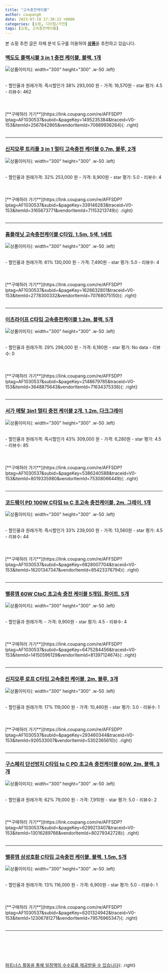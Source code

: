 ```yaml
---
title: "고속충전케이블"
author: coupang6
date: 2023-07-10 17:38:23 +0800
categories: [쇼핑, 디이털/가전]
tags: [쇼핑, 고속충전케이블]
---
```


본 쇼핑 추천 글은 자체 분석 도구를 이용하여 [**상품**](https://link.coupang.com/a/bao1ui)을 추천하고 있습니다.

### [맥도도 플렉시블 3 in 1 충전 케이블, 블랙, 1개](https://link.coupang.com/re/AFFSDP?lptag=AF1030537&subid=&pageKey=1495235384&traceid=V0-153&itemId=2567842865&vendorItemId=70689936264)

![상품이미지](https://thumbnail10.coupangcdn.com/thumbnails/remote/230x230ex/image/retail/images/2020/05/14/11/8/24662ecd-b2e8-4648-a8a9-671c380df411.jpg){: width="300" height="300" .w-50 .left}


<br>
- 할인율과 원래가격: 즉시할인가 38%  293,000   원
- 가격: 16,570원
- star 평가: 4.5
- 리뷰수: 462
<br>
<br>
<br>
<br>
[**구매하러 가기**](https://link.coupang.com/re/AFFSDP?lptag=AF1030537&subid=&pageKey=1495235384&traceid=V0-153&itemId=2567842865&vendorItemId=70689936264){: .right}
<br>
<br>

---

### [신지모루 트리플 3 in 1 멀티 고속충전 케이블 0.7m, 블루, 2개](https://link.coupang.com/re/AFFSDP?lptag=AF1030537&subid=&pageKey=339146283&traceid=V0-153&itemId=3165673771&vendorItemId=71153213749)

![상품이미지](https://thumbnail6.coupangcdn.com/thumbnails/remote/230x230ex/image/retail/images/5713605800566971-69fc1588-6e74-42c3-b543-999fbbc4c2e3.jpg){: width="300" height="300" .w-50 .left}


<br>
- 할인율과 원래가격: 32%  253,000   원
- 가격: 8,900원
- star 평가: 5.0
- 리뷰수: 4
<br>
<br>
<br>
<br>
[**구매하러 가기**](https://link.coupang.com/re/AFFSDP?lptag=AF1030537&subid=&pageKey=339146283&traceid=V0-153&itemId=3165673771&vendorItemId=71153213749){: .right}
<br>
<br>

---

### [홈플래닛 고속충전케이블 C타입, 1.5m, 5색, 1세트](https://link.coupang.com/re/AFFSDP?lptag=AF1030537&subid=&pageKey=1628632801&traceid=V0-153&itemId=2778300332&vendorItemId=70768075150)

![상품이미지](https://thumbnail10.coupangcdn.com/thumbnails/remote/230x230ex/image/retail/images/19079667102707-fa0588f3-c0d7-47fa-8439-cec1c760b9a7.jpg){: width="300" height="300" .w-50 .left}


<br>
- 할인율과 원래가격: 61%  130,000   원
- 가격: 7,490원
- star 평가: 5.0
- 리뷰수: 4
<br>
<br>
<br>
<br>
[**구매하러 가기**](https://link.coupang.com/re/AFFSDP?lptag=AF1030537&subid=&pageKey=1628632801&traceid=V0-153&itemId=2778300332&vendorItemId=70768075150){: .right}
<br>
<br>

---

### [이츠라이프 C타입 고속충전케이블 1.2m, 블랙, 5개](https://link.coupang.com/re/AFFSDP?lptag=AF1030537&subid=&pageKey=2148679785&traceid=V0-153&itemId=3648875643&vendorItemId=71634375336)

![상품이미지](https://thumbnail6.coupangcdn.com/thumbnails/remote/230x230ex/image/retail/images/2020/09/18/0/2/1f9bdeb2-9511-4040-abef-f444e90d3d33.jpg){: width="300" height="300" .w-50 .left}


<br>
- 할인율과 원래가격: 29%  298,000   원
- 가격: 6,180원
- star 평가: No data
- 리뷰수: 0
<br>
<br>
<br>
<br>
[**구매하러 가기**](https://link.coupang.com/re/AFFSDP?lptag=AF1030537&subid=&pageKey=2148679785&traceid=V0-153&itemId=3648875643&vendorItemId=71634375336){: .right}
<br>
<br>

---

### [서가 메탈 3in1 멀티 충전 케이블 2개, 1.2m, 다크그레이](https://link.coupang.com/re/AFFSDP?lptag=AF1030537&subid=&pageKey=5386240588&traceid=V0-153&itemId=8019335980&vendorItemId=75308066449)

![상품이미지](https://thumbnail6.coupangcdn.com/thumbnails/remote/230x230ex/image/retail/images/1776795760247693-5d0c1f57-7783-4402-bb2b-22fd3d9026e5.jpg){: width="300" height="300" .w-50 .left}


<br>
- 할인율과 원래가격: 즉시할인가 43%  309,000   원
- 가격: 6,280원
- star 평가: 4.5
- 리뷰수: 85
<br>
<br>
<br>
<br>
[**구매하러 가기**](https://link.coupang.com/re/AFFSDP?lptag=AF1030537&subid=&pageKey=5386240588&traceid=V0-153&itemId=8019335980&vendorItemId=75308066449){: .right}
<br>
<br>

---

### [코드웨이 PD 100W C타입 to C 초고속 충전케이블, 2m, 그레이, 1개](https://link.coupang.com/re/AFFSDP?lptag=AF1030537&subid=&pageKey=6828007704&traceid=V0-153&itemId=16201347347&vendorItemId=85423376794)

![상품이미지](https://thumbnail9.coupangcdn.com/thumbnails/remote/230x230ex/image/vendor_inventory/d879/fd89798b711656825752416eab830f48631a5cc6e3891eb9f0ef30c7a9e2.jpg){: width="300" height="300" .w-50 .left}


<br>
- 할인율과 원래가격: 즉시할인가 33%  239,000   원
- 가격: 13,560원
- star 평가: 4.5
- 리뷰수: 44
<br>
<br>
<br>
<br>
[**구매하러 가기**](https://link.coupang.com/re/AFFSDP?lptag=AF1030537&subid=&pageKey=6828007704&traceid=V0-153&itemId=16201347347&vendorItemId=85423376794){: .right}
<br>
<br>

---

### [밸류엠 60W CtoC 초고속 충전 케이블 5개입, 화이트, 5개](https://link.coupang.com/re/AFFSDP?lptag=AF1030537&subid=&pageKey=6475284456&traceid=V0-153&itemId=14150596129&vendorItemId=81397124674)

![상품이미지](https://thumbnail7.coupangcdn.com/thumbnails/remote/230x230ex/image/retail/images/4076727756996126-f4848baa-fd25-4fe4-8353-7d62519d8da1.jpg){: width="300" height="300" .w-50 .left}


<br>
- 할인율과 원래가격: 
- 가격: 9,900원
- star 평가: 4.5
- 리뷰수: 4
<br>
<br>
<br>
<br>
[**구매하러 가기**](https://link.coupang.com/re/AFFSDP?lptag=AF1030537&subid=&pageKey=6475284456&traceid=V0-153&itemId=14150596129&vendorItemId=81397124674){: .right}
<br>
<br>

---

### [신지모루 로프 C타입 고속충전 케이블, 2m, 블루, 3개](https://link.coupang.com/re/AFFSDP?lptag=AF1030537&subid=&pageKey=293460344&traceid=V0-153&itemId=926533007&vendorItemId=5302365610)

![상품이미지](https://thumbnail8.coupangcdn.com/thumbnails/remote/230x230ex/image/retail/images/7802467059139336-b49d9c14-b1b4-4210-aafe-8bc3ea35b5ed.jpg){: width="300" height="300" .w-50 .left}


<br>
- 할인율과 원래가격: 17%  119,000   원
- 가격: 10,460원
- star 평가: 3.0
- 리뷰수: 1
<br>
<br>
<br>
<br>
[**구매하러 가기**](https://link.coupang.com/re/AFFSDP?lptag=AF1030537&subid=&pageKey=293460344&traceid=V0-153&itemId=926533007&vendorItemId=5302365610){: .right}
<br>
<br>

---

### [구스페리 단선방지 C타입 to C PD 초고속 충전케이블 60W, 2m, 블랙, 3개](https://link.coupang.com/re/AFFSDP?lptag=AF1030537&subid=&pageKey=6299213407&traceid=V0-153&itemId=13016289766&vendorItemId=80279342728)

![상품이미지](https://thumbnail8.coupangcdn.com/thumbnails/remote/230x230ex/image/retail/images/8654783108253434-977ae276-a8c2-452d-9282-354d8816fe3d.jpg){: width="300" height="300" .w-50 .left}


<br>
- 할인율과 원래가격: 62%  79,000   원
- 가격: 7,910원
- star 평가: 5.0
- 리뷰수: 2
<br>
<br>
<br>
<br>
[**구매하러 가기**](https://link.coupang.com/re/AFFSDP?lptag=AF1030537&subid=&pageKey=6299213407&traceid=V0-153&itemId=13016289766&vendorItemId=80279342728){: .right}
<br>
<br>

---

### [밸류엠 삼성호환 C타입 고속충전 케이블, 블랙, 1.5m, 5개](https://link.coupang.com/re/AFFSDP?lptag=AF1030537&subid=&pageKey=6201324942&traceid=V0-153&itemId=12306781271&vendorItemId=79576965347)

![상품이미지](https://thumbnail10.coupangcdn.com/thumbnails/remote/230x230ex/image/rs_quotation_api/kuwbm0ve/7cde96f0b3384fd281fbbe423f32d65d.jpg){: width="300" height="300" .w-50 .left}


<br>
- 할인율과 원래가격: 13%  116,000   원
- 가격: 6,900원
- star 평가: 5.0
- 리뷰수: 1
<br>
<br>
<br>
<br>
[**구매하러 가기**](https://link.coupang.com/re/AFFSDP?lptag=AF1030537&subid=&pageKey=6201324942&traceid=V0-153&itemId=12306781271&vendorItemId=79576965347){: .right}
<br>
<br>

---
<br><br><br><br><br> [파트너스 활동을 통해 일정액의 수수료를 제공받을 수 있습니다](https://link.coupang.com/a/bao1ui){: .right}